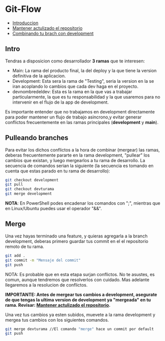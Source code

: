 # Git-Flow

- [Introduccion](##intro)
- [Mantener actulizado el repositorio](#pulleando-branches)
- [Combinando tu brach con development](#merge)

## Intro

Tendras a disposicion como desarrollador **3 ramas** que te interesen:
<br>
- Main: La rama del producto final, la del deploy y la que tiene la version definitiva de la aplicacion.
- Development: Esta sera la rama de "Testing", seria la version en la se iran acoplando lo cambios que cada dev haga en el proyecto.
- devnombredeldev: Esta es la rama en la que vas a trabajar particularmente, la que es tu responsabilidad y la que usaremos para no intervenir en el flujo de la app de development.

Es importante entender que no trabajamos en development directamente para poder mantener un flujo de trabajo asincrono,y evitar generar conflictos frecuentemente en las ramas principales (**development** y **main**).

## Pulleando branches

Para evitar los dichos conflictos a la hora de combinar (mergear) las ramas, deberas frecuentemente pararte en la rama development, "pullear" los cambios que existan, y luego mergearlos a tu rama de desarrollo. La secuencia de comandos serian la siguiente (la secuencia es tomando en cuenta que estas parado en tu rama de desarrollo):

```bash
git checkout development
git pull
git checkout devturama
git merge development
```
**NOTA**: En PowerShell podes encadenar los comandos con ";", mientras que en Linux/Ubuntu puedes usar el operador "&&".

## Merge 

Una vez hayas terminado una feature, y quieras agregarla a la branch development, deberas primero guardar tus commit en el el repositorio remoto de tu rama.
<br>
```bash
git add .
git commit -m "Mensaje del commit"
git push
```
NOTA: Es probable que en esta etapa surjan conflictos. No te asustes, es comun, aunque tendremos que resolverlos con cuidado. Mas adelante llegaremos a la resolucion de conflictos.

**IMPORTANTE: Antes de mergear tus cambios a development, asegurate de que tengas la ultima version de development ya "mergeada" en tu rama. Revisar: [Mantener actulizado el repositorio](#pulleando-branches).**

Una vez tus cambios ya esten subidos, muevete a la rama development y mergea tus cambios con los siguientes comandos.
```bash
git merge devturama //El comando "merge" hace un commit por default
git push
```


